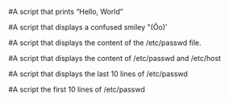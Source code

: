 #A script that prints “Hello, World”

#A script that displays a confused smiley "(Ôo)'

#A script that displays the content of the /etc/passwd file.

#A script that displays the content of /etc/passwd and /etc/host

#A script that displays the last 10 lines of /etc/passwd

#A script the first 10 lines of /etc/passwd
